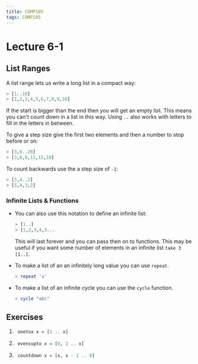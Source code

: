 ```yaml
---
title: COMP105
tags: COMP105
---
```

# Lecture 6-1
## List Ranges
A list range lets us write a long list in a compact way:

```haskell
> [1..10]
> [1,2,3,4,5,6,7,8,9,10]
```

If the start is bigger than the end then you will get an empty list. This means you can't count down in a list in this way. Using `..` also works with letters to fill in the letters in between.

To give a step size give the first two elements and then a number to stop before or on:

```haskell
> [3,6..20]
> [3,6,8,12,15,18]
```

To count backwards use the a step size of `-1`:

```haskell
> [5,4..2]
> [5,4,3,2]
```

### Infinite Lists & Functions
* You can also use this notation to define an infinite list: 

	```haskell
	> [1..]
	> [1,2,3,4,5...
	```

	This will last forever and you can pass then on to functions. This may be useful if you want some number of elements in an infinite list `take 3 [1..]`.

* To make a list of an an infinitely long value you can use `repeat`.
	
	```haskell
	> repeat 'a'
	```
	
* To make a list of an infinite cycle you can use the `cycle` function.

	```haskell
	> cycle "abc"
	```

## Exercises
1. ```haskell
	onetox x = [1 .. x]
	```
	
1. ```haskell
	evensupto x = [0, 2 .. x]
	```
	
1. ```haskell
	countdown x = [x, x - 1 .. 0]
	```